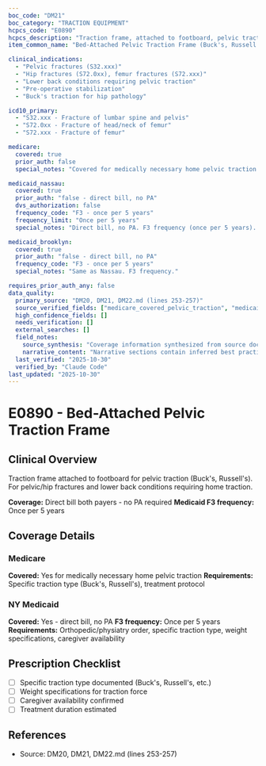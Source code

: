 ```yaml
---
boc_code: "DM21"
boc_category: "TRACTION EQUIPMENT"
hcpcs_code: "E0890"
hcpcs_description: "Traction frame, attached to footboard, pelvic traction"
item_common_name: "Bed-Attached Pelvic Traction Frame (Buck's, Russell's)"

clinical_indications:
  - "Pelvic fractures (S32.xxx)"
  - "Hip fractures (S72.0xx), femur fractures (S72.xxx)"
  - "Lower back conditions requiring pelvic traction"
  - "Pre-operative stabilization"
  - "Buck's traction for hip pathology"

icd10_primary:
  - "S32.xxx - Fracture of lumbar spine and pelvis"
  - "S72.0xx - Fracture of head/neck of femur"
  - "S72.xxx - Fracture of femur"

medicare:
  covered: true
  prior_auth: false
  special_notes: "Covered for medically necessary home pelvic traction. Must document specific traction type (Buck's, Russell's) and treatment protocol."

medicaid_nassau:
  covered: true
  prior_auth: "false - direct bill, no PA"
  dvs_authorization: false
  frequency_code: "F3 - once per 5 years"
  frequency_limit: "Once per 5 years"
  special_notes: "Direct bill, no PA. F3 frequency (once per 5 years). Documentation: orthopedic/physiatry order, specific traction type (Buck's, Russell's), weight specifications, caregiver availability."

medicaid_brooklyn:
  covered: true
  prior_auth: "false - direct bill, no PA"
  frequency_code: "F3 - once per 5 years"
  special_notes: "Same as Nassau. F3 frequency."

requires_prior_auth_any: false
data_quality:
  primary_source: "DM20, DM21, DM22.md (lines 253-257)"
  source_verified_fields: ["medicare_covered_pelvic_traction", "medicaid_direct_bill", "f3_once_per_5years", "specific_traction_type", "weight_specifications", "caregiver_availability"]
  high_confidence_fields: []
  needs_verification: []
  external_searches: []
  field_notes:
    source_synthesis: "Coverage information synthesized from source document"
    narrative_content: "Narrative sections contain inferred best practices and typical coverage patterns"
  last_verified: "2025-10-30"
  verified_by: "Claude Code"
last_updated: "2025-10-30"
---
```


# E0890 - Bed-Attached Pelvic Traction Frame

## Clinical Overview
Traction frame attached to footboard for pelvic traction (Buck's, Russell's). For pelvic/hip fractures and lower back conditions requiring home traction.

**Coverage:** Direct bill both payers - no PA required
**Medicaid F3 frequency:** Once per 5 years

## Coverage Details

### Medicare
**Covered:** Yes for medically necessary home pelvic traction
**Requirements:** Specific traction type (Buck's, Russell's), treatment protocol

### NY Medicaid
**Covered:** Yes - direct bill, no PA
**F3 frequency:** Once per 5 years
**Requirements:** Orthopedic/physiatry order, specific traction type, weight specifications, caregiver availability

## Prescription Checklist
- [ ] Specific traction type documented (Buck's, Russell's, etc.)
- [ ] Weight specifications for traction force
- [ ] Caregiver availability confirmed
- [ ] Treatment duration estimated

## References
- Source: DM20, DM21, DM22.md (lines 253-257)
